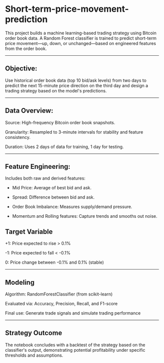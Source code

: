 # Short-term-price-movement-prediction

This project builds a machine learning-based trading strategy using Bitcoin order book data. A Random Forest classifier is trained to predict short-term price movement—up, down, or unchanged—based on engineered features from the order book.

----

## Objective:

Use historical order book data (top 10 bid/ask levels) from two days to predict the next 15-minute price direction on the third day and design a trading strategy based on the model's predictions.

----

## Data Overview:

Source: High-frequency Bitcoin order book snapshots.

Granularity: Resampled to 3-minute intervals for stability and feature consistency.

Duration: Uses 2 days of data for training, 1 day for testing.

---

## Feature Engineering:

Includes both raw and derived features:

  + Mid Price: Average of best bid and ask.

  + Spread: Difference between bid and ask.

  + Order Book Imbalance: Measures supply/demand pressure.

  + Momentum and Rolling features: Capture trends and smooths out noise.

## Target Variable

  +1: Price expected to rise > 0.1%

  -1: Price expected to fall < -0.1%

  0: Price change between -0.1% and 0.1% (stable)

---

## Modeling
Algorithm: RandomForestClassifier (from scikit-learn)

Evaluated via: Accuracy, Precision, Recall, and F1-score

Final use: Generate trade signals and simulate trading performance

---

## Strategy Outcome

The notebook concludes with a backtest of the strategy based on the classifier's output, demonstrating potential profitability under specific thresholds and assumptions.
